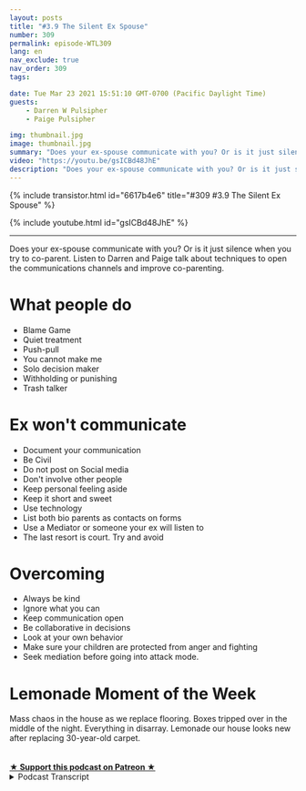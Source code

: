 ```yaml
---
layout: posts
title: "#3.9 The Silent Ex Spouse"
number: 309
permalink: episode-WTL309
lang: en
nav_exclude: true
nav_order: 309
tags:

date: Tue Mar 23 2021 15:51:10 GMT-0700 (Pacific Daylight Time)
guests:
    - Darren W Pulsipher
    - Paige Pulsipher

img: thumbnail.jpg
image: thumbnail.jpg
summary: "Does your ex-spouse communicate with you? Or is it just silence when you try to co-parent. Listen to Darren and Paige talk about techniques to open the communications channels and improve co-parenting."
video: "https://youtu.be/gsICBd48JhE"
description: "Does your ex-spouse communicate with you? Or is it just silence when you try to co-parent. Listen to Darren and Paige talk about techniques to open the communications channels and improve co-parenting."
---
```


<div>
{% include transistor.html id="6617b4e6" title="#309 #3.9 The Silent Ex Spouse" %}

{% include youtube.html id="gsICBd48JhE" %}
</div>

---

<html><head></head><body><div>Does your ex-spouse communicate with you? Or is it just silence when you try to co-parent. Listen to Darren and Paige talk about techniques to open the communications channels and improve co-parenting.</div><h1>What people do</h1><ul><li>Blame Game</li><li>Quiet treatment</li><li>Push-pull</li><li>You cannot make me</li><li>Solo decision maker</li><li>Withholding or punishing</li><li>Trash talker</li></ul><h1>Ex won't communicate</h1><ul><li>Document your communication</li><li>Be Civil</li><li>Do not post on Social media</li><li>Don't involve other people</li><li>Keep personal feeling aside</li><li>Keep it short and sweet</li><li>Use technology</li><li>List both bio parents as contacts on forms</li><li>Use a Mediator or someone your ex will listen to</li><li>The last resort is court. Try and avoid</li></ul><h1>Overcoming&nbsp;</h1><ul><li>Always be kind</li><li>Ignore what you can</li><li>Keep communication open</li><li>Be collaborative in decisions</li><li>Look at your own behavior</li><li>Make sure your children are protected from anger and fighting</li><li>Seek mediation before going into attack mode.</li></ul><h1>Lemonade Moment of the Week</h1><div>Mass chaos in the house as we replace flooring. Boxes tripped over in the middle of the night. Everything in disarray. Lemonade our house looks new after replacing 30-year-old carpet.&nbsp;<br><br></div><div><br></div>
<strong>
  <a href="https://www.patreon.com/wheresthelemonade" target="_donate" rel="payment" title="★ Support this podcast on Patreon ★">★ Support this podcast on Patreon ★</a>
</strong></body></html>

<details>
<summary> Podcast Transcript </summary>

<p></p>

</details>
